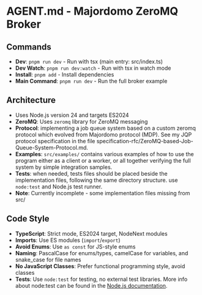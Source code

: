 # AGENT.md - Majordomo ZeroMQ Broker

## Commands

- **Dev**: `pnpm run dev` - Run with tsx (main entry: src/index.ts)
- **Dev Watch**: `pnpm run dev:watch` - Run with tsx in watch mode
- **Install**: `pnpm add` - Install dependencies
- **Main Command**: `pnpm run dev` - Run the full broker example

## Architecture

- Uses Node.js version 24 and targets ES2024
- **ZeroMQ**: Uses `zeromq` library for ZeroMQ messaging
- **Protocol**: implementing a job queue system based on a custom zeromq protocol which evolved from Majordomo protocol (MDP). See my JQP protocol specification in the file specification-rfc/ZeroMQ-based-Job-Queue-System-Protocol.md.
- **Examples**: `src/examples/` contains various examples of how to use the program either as a client or a worker, or all together verifying the full system by simple integration samples.
- **Tests**: when needed, tests files should be placed beside the implementation files, following the same directory structure. use `node:test` and Node.js test runner.
- **Note**: Currently incomplete - some implementation files missing from src/

## Code Style

- **TypeScript**: Strict mode, ES2024 target, NodeNext modules
- **Imports**: Use ES modules (`import`/`export`)
- **Avoid Enums**: Use `as const` for JS-style enums
- **Naming**: PascalCase for enums/types, camelCase for variables, and snake_case for file names
- **No JavaScript Classes**: Prefer functional programming style, avoid classes
- **Tests**: Use `node:test` for testing, no external test libraries. More info about node:test can be found in the [Node.js documentation](https://nodejs.org/api/test.html).
